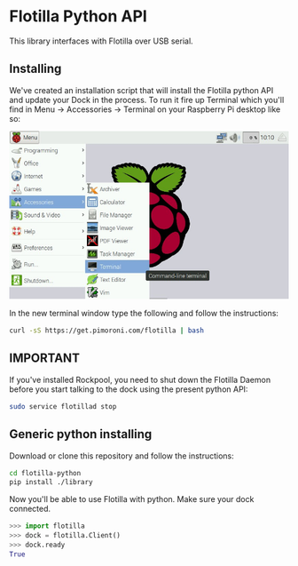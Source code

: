 # Flotilla Python API

This library interfaces with Flotilla over USB serial.

## Installing

We've created an installation script that will install the Flotilla python API and update your Dock in the process. To run it fire up Terminal which you'll find in Menu -> Accessories -> Terminal on your Raspberry Pi desktop like so:

![Finding the terminal](terminal.jpg)

In the new terminal window type the following and follow the instructions:

```bash
curl -sS https://get.pimoroni.com/flotilla | bash
```

## IMPORTANT

If you've installed Rockpool, you need to shut down the Flotilla Daemon before you start talking to the dock using the present python API:

```bash
sudo service flotillad stop
```

## Generic python installing

Download or clone this repository and follow the instructions:

```bash
cd flotilla-python
pip install ./library
```

Now you'll be able to use Flotilla with python. Make sure your dock connected.

```python
>>> import flotilla
>>> dock = flotilla.Client()
>>> dock.ready
True
```

